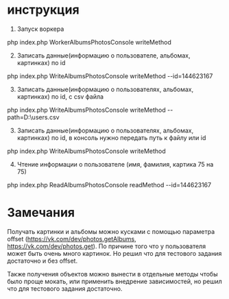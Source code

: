 # инструкция 

1) Запуск воркера

php index.php WorkerAlbumsPhotosConsole writeMethod

2) Записать данные(информацию о пользователе, альбомах, картинках) по id

php index.php WriteAlbumsPhotosConsole writeMethod --id=144623167

3) Записать данные(информацию о пользователях, альбомах, картинках) по id, с csv файла

php index.php WriteAlbumsPhotosConsole writeMethod --path=D:\users.csv

3) Записать данные(информацию о пользователях, альбомах, картинках) по id, в консоль нужно передать путь к файлу или id

php index.php WriteAlbumsPhotosConsole writeMethod

4) Чтение информации о пользователе (имя, фамилия, картика 75 на 75)

php index.php ReadAlbumsPhotosConsole readMethod --id=144623167

# Замечания
Получать картинки и альбомы можно кусками с помощью параметра offset (https://vk.com/dev/photos.getAlbums, https://vk.com/dev/photos.get).
По причине того что у пользователя может быть очень много картинок.
Но решил что для тестового задания достаточно и без offset.

Также получения объектов можно вынести в отдельные методы чтобы было проще мокать, или применить внедрение зависимостей, но решил что для тестового задания достаточно.
